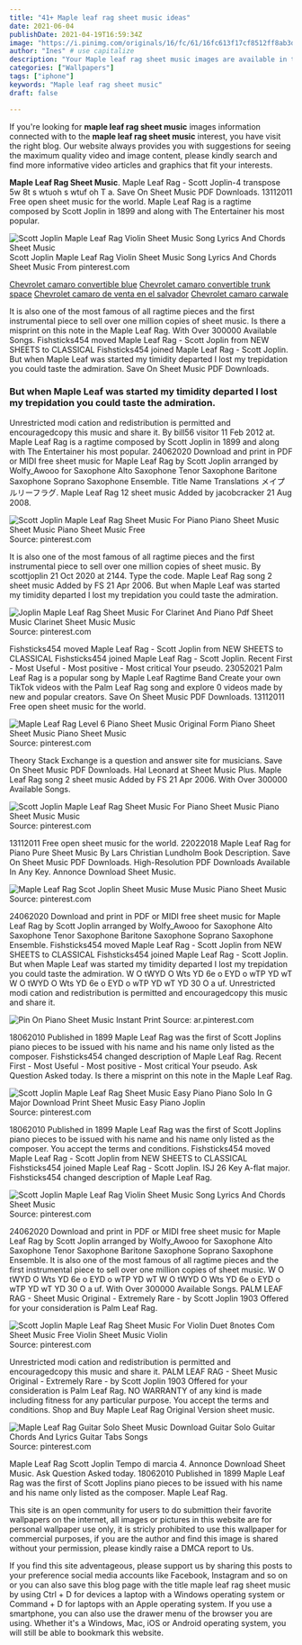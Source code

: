 ```yaml
---
title: "41+ Maple leaf rag sheet music ideas"
date: 2021-06-04
publishDate: 2021-04-19T16:59:34Z
image: "https://i.pinimg.com/originals/16/fc/61/16fc613f17cf8512ff8ab3d97f12b045.jpg"
author: "Ines" # use capitalize
description: "Your Maple leaf rag sheet music images are available in this site. Maple leaf rag sheet music are a topic that is being searched for and liked by netizens today. You can Download the Maple leaf rag sheet music files here. Get all free vectors."
categories: ["Wallpapers"]
tags: ["iphone"]
keywords: "Maple leaf rag sheet music"
draft: false

---
```


If you're looking for **maple leaf rag sheet music** images information connected with to the **maple leaf rag sheet music** interest, you have visit the right  blog.  Our website always  provides you with  suggestions  for seeing  the maximum  quality video and image  content, please kindly search and find more informative video articles and graphics  that fit your interests.

**Maple Leaf Rag Sheet Music**. Maple Leaf Rag - Scott Joplin-4 transpose 5w 8t s wtuoh s wtuf oh T a. Save On Sheet Music PDF Downloads. 13112011 Free open sheet music for the world. Maple Leaf Rag is a ragtime composed by Scott Joplin in 1899 and along with The Entertainer his most popular.

![Scott Joplin Maple Leaf Rag Violin Sheet Music Song Lyrics And Chords Sheet Music](https://i.pinimg.com/originals/6c/1e/c1/6c1ec1fd0ad7658c31ab129d6ed904c0.png "Scott Joplin Maple Leaf Rag Violin Sheet Music Song Lyrics And Chords Sheet Music")
Scott Joplin Maple Leaf Rag Violin Sheet Music Song Lyrics And Chords Sheet Music From pinterest.com

[Chevrolet camaro convertible blue](/chevrolet-camaro-convertible-blue/)
[Chevrolet camaro convertible trunk space](/chevrolet-camaro-convertible-trunk-space/)
[Chevrolet camaro de venta en el salvador](/chevrolet-camaro-de-venta-en-el-salvador/)
[Chevrolet camaro carwale](/chevrolet-camaro-carwale/)

It is also one of the most famous of all ragtime pieces and the first instrumental piece to sell over one million copies of sheet music. Is there a misprint on this note in the Maple Leaf Rag. With Over 300000 Available Songs. Fishsticks454 moved Maple Leaf Rag - Scott Joplin from NEW SHEETS to CLASSICAL Fishsticks454 joined Maple Leaf Rag - Scott Joplin. But when Maple Leaf was started my timidity departed I lost my trepidation you could taste the admiration. Save On Sheet Music PDF Downloads.

### But when Maple Leaf was started my timidity departed I lost my trepidation you could taste the admiration.

Unrestricted modi cation and redistribution is permitted and encouragedcopy this music and share it. By bill56 visitor 11 Feb 2012 at. Maple Leaf Rag is a ragtime composed by Scott Joplin in 1899 and along with The Entertainer his most popular. 24062020 Download and print in PDF or MIDI free sheet music for Maple Leaf Rag by Scott Joplin arranged by Wolfy_Awooo for Saxophone Alto Saxophone Tenor Saxophone Baritone Saxophone Soprano Saxophone Ensemble. Title Name Translations メイプルリーフラグ. Maple Leaf Rag 12 sheet music Added by jacobcracker 21 Aug 2008.


![Scott Joplin Maple Leaf Rag Sheet Music For Piano Piano Sheet Music Sheet Music Piano Sheet Music Free](https://i.pinimg.com/originals/0b/af/92/0baf92705e951840585c326227a69dec.gif "Scott Joplin Maple Leaf Rag Sheet Music For Piano Piano Sheet Music Sheet Music Piano Sheet Music Free")
Source: pinterest.com

It is also one of the most famous of all ragtime pieces and the first instrumental piece to sell over one million copies of sheet music. By scottjoplin 21 Oct 2020 at 2144. Type the code. Maple Leaf Rag song 2 sheet music Added by FS 21 Apr 2006. But when Maple Leaf was started my timidity departed I lost my trepidation you could taste the admiration.

![Joplin Maple Leaf Rag Sheet Music For Clarinet And Piano Pdf Sheet Music Clarinet Sheet Music Music](https://i.pinimg.com/originals/1b/ec/cf/1beccf2667551cea388d2c6e16851092.gif "Joplin Maple Leaf Rag Sheet Music For Clarinet And Piano Pdf Sheet Music Clarinet Sheet Music Music")
Source: pinterest.com

Fishsticks454 moved Maple Leaf Rag - Scott Joplin from NEW SHEETS to CLASSICAL Fishsticks454 joined Maple Leaf Rag - Scott Joplin. Recent First - Most Useful - Most positive - Most critical Your pseudo. 23052021 Palm Leaf Rag is a popular song by Maple Leaf Ragtime Band Create your own TikTok videos with the Palm Leaf Rag song and explore 0 videos made by new and popular creators. Save On Sheet Music PDF Downloads. 13112011 Free open sheet music for the world.

![Maple Leaf Rag Level 6 Piano Sheet Music Original Form Piano Sheet Sheet Music Piano Sheet Music](https://i.pinimg.com/474x/a4/e5/d6/a4e5d691ec17618f0a8783f64a5a0aab.jpg "Maple Leaf Rag Level 6 Piano Sheet Music Original Form Piano Sheet Sheet Music Piano Sheet Music")
Source: pinterest.com

Theory Stack Exchange is a question and answer site for musicians. Save On Sheet Music PDF Downloads. Hal Leonard at Sheet Music Plus. Maple Leaf Rag song 2 sheet music Added by FS 21 Apr 2006. With Over 300000 Available Songs.

![Scott Joplin Maple Leaf Rag Sheet Music For Piano Sheet Music Piano Sheet Music Music](https://i.pinimg.com/474x/3e/2e/31/3e2e31f06989d74a72e1b1f9d3147c51.jpg "Scott Joplin Maple Leaf Rag Sheet Music For Piano Sheet Music Piano Sheet Music Music")
Source: pinterest.com

13112011 Free open sheet music for the world. 22022018 Maple Leaf Rag for Piano Pure Sheet Music By Lars Christian Lundholm Book Description. Save On Sheet Music PDF Downloads. High-Resolution PDF Downloads Available In Any Key. Annonce Download Sheet Music.

![Maple Leaf Rag Scot Joplin Sheet Music Muse Music Piano Sheet Music](https://i.pinimg.com/originals/66/20/4f/66204f1568af2ba61e3afcce1f5d8cb5.png "Maple Leaf Rag Scot Joplin Sheet Music Muse Music Piano Sheet Music")
Source: pinterest.com

24062020 Download and print in PDF or MIDI free sheet music for Maple Leaf Rag by Scott Joplin arranged by Wolfy_Awooo for Saxophone Alto Saxophone Tenor Saxophone Baritone Saxophone Soprano Saxophone Ensemble. Fishsticks454 moved Maple Leaf Rag - Scott Joplin from NEW SHEETS to CLASSICAL Fishsticks454 joined Maple Leaf Rag - Scott Joplin. But when Maple Leaf was started my timidity departed I lost my trepidation you could taste the admiration. W O tWYD O Wts YD 6e o EYD o wTP YD wT W O tWYD O Wts YD 6e o EYD o wTP YD wT YD 30 O a uf. Unrestricted modi cation and redistribution is permitted and encouragedcopy this music and share it.

![Pin On Piano Sheet Music Instant Print](https://i.pinimg.com/originals/c5/3f/45/c53f456426b894a48c63c9a89ed39a5e.jpg "Pin On Piano Sheet Music Instant Print")
Source: ar.pinterest.com

18062010 Published in 1899 Maple Leaf Rag was the first of Scott Joplins piano pieces to be issued with his name and his name only listed as the composer. Fishsticks454 changed description of Maple Leaf Rag. Recent First - Most Useful - Most positive - Most critical Your pseudo. Ask Question Asked today. Is there a misprint on this note in the Maple Leaf Rag.

![Scott Joplin Maple Leaf Rag Sheet Music Easy Piano Piano Solo In G Major Download Print Sheet Music Easy Piano Joplin](https://i.pinimg.com/originals/94/e9/ea/94e9eac2ebb18933c06b5f282f8a40e1.gif "Scott Joplin Maple Leaf Rag Sheet Music Easy Piano Piano Solo In G Major Download Print Sheet Music Easy Piano Joplin")
Source: pinterest.com

18062010 Published in 1899 Maple Leaf Rag was the first of Scott Joplins piano pieces to be issued with his name and his name only listed as the composer. You accept the terms and conditions. Fishsticks454 moved Maple Leaf Rag - Scott Joplin from NEW SHEETS to CLASSICAL Fishsticks454 joined Maple Leaf Rag - Scott Joplin. ISJ 26 Key A-flat major. Fishsticks454 changed description of Maple Leaf Rag.

![Scott Joplin Maple Leaf Rag Violin Sheet Music Song Lyrics And Chords Sheet Music](https://i.pinimg.com/originals/6c/1e/c1/6c1ec1fd0ad7658c31ab129d6ed904c0.png "Scott Joplin Maple Leaf Rag Violin Sheet Music Song Lyrics And Chords Sheet Music")
Source: pinterest.com

24062020 Download and print in PDF or MIDI free sheet music for Maple Leaf Rag by Scott Joplin arranged by Wolfy_Awooo for Saxophone Alto Saxophone Tenor Saxophone Baritone Saxophone Soprano Saxophone Ensemble. It is also one of the most famous of all ragtime pieces and the first instrumental piece to sell over one million copies of sheet music. W O tWYD O Wts YD 6e o EYD o wTP YD wT W O tWYD O Wts YD 6e o EYD o wTP YD wT YD 30 O a uf. With Over 300000 Available Songs. PALM LEAF RAG - Sheet Music Original - Extremely Rare - by Scott Joplin 1903 Offered for your consideration is Palm Leaf Rag.

![Scott Joplin Maple Leaf Rag Sheet Music For Violin Duet 8notes Com Sheet Music Free Violin Sheet Music Violin](https://i.pinimg.com/originals/50/1b/8d/501b8d5ac88e00ca7a5b67cd680d77a9.png "Scott Joplin Maple Leaf Rag Sheet Music For Violin Duet 8notes Com Sheet Music Free Violin Sheet Music Violin")
Source: pinterest.com

Unrestricted modi cation and redistribution is permitted and encouragedcopy this music and share it. PALM LEAF RAG - Sheet Music Original - Extremely Rare - by Scott Joplin 1903 Offered for your consideration is Palm Leaf Rag. NO WARRANTY of any kind is made including fitness for any particular purpose. You accept the terms and conditions. Shop and Buy Maple Leaf Rag Original Version sheet music.

![Maple Leaf Rag Guitar Solo Sheet Music Download Guitar Solo Guitar Chords And Lyrics Guitar Tabs Songs](https://i.pinimg.com/originals/16/fc/61/16fc613f17cf8512ff8ab3d97f12b045.jpg "Maple Leaf Rag Guitar Solo Sheet Music Download Guitar Solo Guitar Chords And Lyrics Guitar Tabs Songs")
Source: pinterest.com

Maple Leaf Rag Scott Joplin Tempo di marcia 4. Annonce Download Sheet Music. Ask Question Asked today. 18062010 Published in 1899 Maple Leaf Rag was the first of Scott Joplins piano pieces to be issued with his name and his name only listed as the composer. Maple Leaf Rag.

This site is an open community for users to do submittion their favorite wallpapers on the internet, all images or pictures in this website are for personal wallpaper use only, it is stricly prohibited to use this wallpaper for commercial purposes, if you are the author and find this image is shared without your permission, please kindly raise a DMCA report to Us.

If you find this site adventageous, please support us by sharing this posts to your preference social media accounts like Facebook, Instagram and so on or you can also save this blog page with the title maple leaf rag sheet music by using Ctrl + D for devices a laptop with a Windows operating system or Command + D for laptops with an Apple operating system. If you use a smartphone, you can also use the drawer menu of the browser you are using. Whether it's a Windows, Mac, iOS or Android operating system, you will still be able to bookmark this website.
